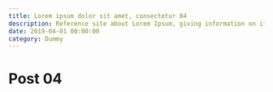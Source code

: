 ```yaml
---
title: Lorem ipsum dolor sit amet, consectetur 04
description: Reference site about Lorem Ipsum, giving information on its origins, as well as a random Lipsum generator.
date: 2019-04-01 00:00:00
category: Dummy
---
```


# Post 04
